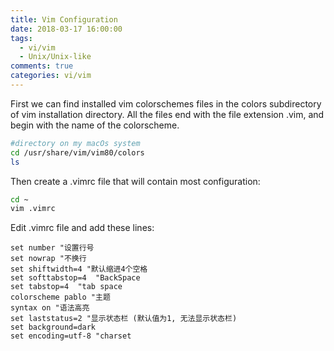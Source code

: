 ```yaml
---
title: Vim Configuration
date: 2018-03-17 16:00:00
tags:
  - vi/vim
  - Unix/Unix-like
comments: true
categories: vi/vim
---
```

First we can find installed vim colorschemes files in the colors subdirectory of vim installation directory. All the files end with the file extension .vim, and begin with the name of the colorscheme.

```bash
#directory on my macOs system
cd /usr/share/vim/vim80/colors
ls
```

<!-- more -->

Then create a .vimrc file that will contain most configuration:

```bash
cd ~
vim .vimrc
```

Edit .vimrc file and add these lines:

```vim
set number "设置行号
set nowrap "不换行 
set shiftwidth=4 "默认缩进4个空格
set softtabstop=4  "BackSpace
set tabstop=4  "tab space
colorscheme pablo "主题
syntax on "语法高亮
set laststatus=2 "显示状态栏 (默认值为1, 无法显示状态栏)
set background=dark
set encoding=utf-8 "charset 
```
